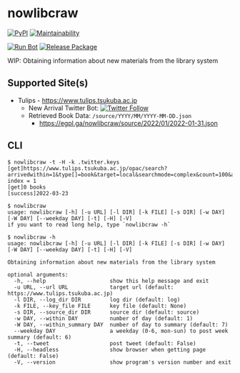 # nowlibcraw

[![PyPI](
  https://img.shields.io/pypi/v/nowlibcraw?color=blue
)](
  https://pypi.org/project/nowlibcraw/
) [![Maintainability](
  https://api.codeclimate.com/v1/badges/11802e4aba9c40b8f0c9/maintainability
)](
  https://codeclimate.com/github/eggplants/nowlibcraw/maintainability
)

[![Run Bot](
  https://github.com/eggplants/nowlibcraw/actions/workflows/run.yml/badge.svg
)](
  https://github.com/eggplants/nowlibcraw/actions/workflows/run.yml
) [![Release Package](
  https://github.com/eggplants/nowlibcraw/actions/workflows/release.yml/badge.svg
)](
  https://github.com/eggplants/nowlibcraw/actions/workflows/release.yml
)

WIP: Obtaining information about new materials from the library system

## Supported Site(s)

- Tulips - <https://www.tulips.tsukuba.ac.jp>
  - New Arrival Twitter Bot: [![Twitter Follow](https://img.shields.io/twitter/follow/tulipsnewbooks)](https://twitter.com/tulipsnewbooks)
  - Retrieved Book Data: `/source/YYYY/MM/YYYY-MM-DD.json`
    - <https://egpl.ga/nowlibcraw/source/2022/01/2022-01-31.json>

## CLI

```shellsession
$ nowlibcraw -t -H -k .twitter.keys
[get]https://www.tulips.tsukuba.ac.jp/opac/search?arrivedwithin=1&type[]=book&target=local&searchmode=complex&count=100&autoDetail=true, index = 1
[get]0 books
[success]2022-03-23
```

```shellsession
$ nowlibcraw
usage: nowlibcraw [-h] [-u URL] [-l DIR] [-k FILE] [-s DIR] [-w DAY] [-W DAY] [--weekday DAY] [-t] [-H] [-V]
if you want to read long help, type `nowlibcraw -h`

$ nowlibcraw -h
usage: nowlibcraw [-h] [-u URL] [-l DIR] [-k FILE] [-s DIR] [-w DAY] [-W DAY] [--weekday DAY] [-t] [-H] [-V]

Obtaining information about new materials from the library system

optional arguments:
  -h, --help                    show this help message and exit
  -u URL, --url URL             target url (default: https://www.tulips.tsukuba.ac.jp)
  -l DIR, --log_dir DIR         log dir (default: log)
  -k FILE, --key_file FILE      key file (default: None)
  -s DIR, --source_dir DIR      source dir (default: source)
  -w DAY, --within DAY          number of day (default: 1)
  -W DAY, --within_summary DAY  number of day to summary (default: 7)
  --weekday DAY                 a weekday (0-6, mon-sun) to post week summary (default: 6)
  -t, --tweet                   post tweet (default: False)
  -H, --headless                show browser when getting page (default: False)
  -V, --version                 show program's version number and exit
```
